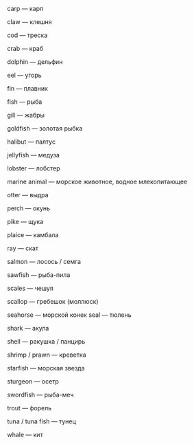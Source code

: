 carp — карп

claw — клешня

cod — треска

crab — краб

dolphin — дельфин

eel — угорь

fin — плавник

fish — рыба

gill — жабры

goldfish — золотая рыбка

halibut — палтус

jellyfish — медуза

lobster — лобстер

marine animal — морское животное, водное млекопитающее

otter — выдра

perch — окунь

pike — щука

plaice — камбала

ray — скат

salmon — лосось / семга

sawfish — рыба-пила

scales — чешуя

scallop — гребешок (моллюск)

seahorse — морской конек
seal — тюлень

shark — акула

shell — ракушка / панцирь

shrimp / prawn — креветка

starfish — морская звезда

sturgeon — осетр

swordfish — рыба-меч

trout — форель

tuna / tuna fish — тунец

whale — кит